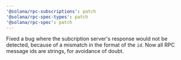 ```yaml
---
'@solana/rpc-subscriptions': patch
'@solana/rpc-spec-types': patch
'@solana/rpc-spec': patch
---
```


Fixed a bug where the subcription server's response would not be detected, because of a mismatch in the format of the `id`. Now all RPC message ids are strings, for avoidance of doubt.

